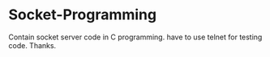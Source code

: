 # Socket-Programming
Contain socket server code in C programming.
have to use telnet for testing code.
Thanks.
